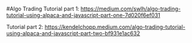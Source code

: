 #Algo Trading
Tutorial part 1: https://medium.com/swlh/algo-trading-tutorial-using-alpaca-and-javascript-part-one-7d020f6ef031

Tutorial part 2: https://kendelchopp.medium.com/algo-trading-tutorial-using-alpaca-and-javascript-part-two-bf931e1ac632